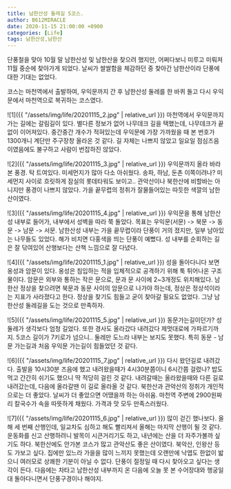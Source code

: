 ```yaml
---
title: 남한산성 둘레길 5코스.
author: B612MIRACLE
date: 2020-11-15 21:00:00 +0900
categories: [Life]
tags: 남한산성,남한산
---
```

단풍철을 맞아 10월 말 남한산성 및 남한산을 찾으려 했지만, 어쩌다보니 미루고 미뤄져 11월 중순에 찾아가게 되었다. 날씨가 쌀쌀함을 체감하던 중 찾아간 남한산이라 단풍에 대한 기대는 없었다.

코스는 마천역에서 출발하여, 우익문까지 간 후 남한산성 둘레를 한 바퀴 돌고 다시 우익문에서 마천역으로 복귀하는 코스였다.

![1]({{ "/assets/img/life/20201115_2.jpg" | relative_url }})
마천역에서 우익문까지 가는 길에는 갈림길이 있다. 별다른 정보가 없어 나무데크 길을 택했는데, 나무데크가 끝없이 이어져있다. 중간중간 개수가 적혀있는데 우익문에 가장 가까웠을 때 본 번호가 1300개니 계단만 주구장창 올라온 것 같다. 길 자체는 나쁘지 않았고 일요일 점심즈음 이였음에도 불구하고 사람이 번잡하진 않았다.

![2]({{ "/assets/img/life/20201115_3.jpg" | relative_url }})
우익문까지 올라 바라본 풍경. 탁 트여있다. 미세먼지가 많아 다소 아쉬웠다. 송파, 하남, 둔촌 이쪽이려나? 미세먼지 사이로 흐릿하게 잠실의 롯데타워도 보이고..  관악산이나 북한산에 비할바는 아니지만 풍경이 나쁘지 않았다. 가을 끝무렵의 정취가 잘물들어있는 따듯한 색깔의 남한산이였다.

![3]({{ "/assets/img/life/20201115_4.jpg" | relative_url }})
우익문을 통해 남한산성 내부로 들어가, 내부에서 성벽을 따라 쭉 돌았다. 목표는 우익문(서문) -> 북문 -> 동문 -> 남문 -> 서문. 남한산성 내부는 가을 끝무렵이라 단풍이 거의 졌지만, 일부 남아있는 나무들도 있었다. 해가 비치면 다홍색을 띄는 단풍이 예뻤다. 성 내부를 순회하는 길은 잘 닦여있어 산행보다는 산책 느낌으로 잘 다녔다.

![4]({{ "/assets/img/life/20201115_1.jpg" | relative_url }})
성을 돌아다니다 보면 옹성과 암문이 있다. 옹성은 침입하는 적을 입체적으로 공격하기 위해 툭 튀어나온 구조물이다. 암문은 외부와 통하는 작은 문으로, 문과 문 사이에 2~3개정도 위치해있다. 남한산 정상을 찾으려면 북문과 동문 사이의 암문으로 나가야 하는데, 정상은 정상석이라는 지표가 사라졌다고 한다. 정상을 찾기도 힘들고 굳이 찾아갈 필요도 없었다. 그냥 남한산성 둘레길을 도는 것으로 만족하자.

![5]({{ "/assets/img/life/20201115_5.jpg" | relative_url }})
동문가는길이던가? 성 둘레가 생각보다 엄청 길었다. 또한 경사도 올라갔다 내려갔다 제멋대로에 가파르기까지. 5코스 길이가 7키로가 넘으니.. 둘레만 도느라 내부는 보지도 못했다. 특히 동문 - 남문 가는길과 처음 우익문 가는길이 힘들었던 것 같다.

![6]({{ "/assets/img/life/20201115_7.jpg" | relative_url }})
다시 왔던길로 내려갔다. 출발을 10시30분 즈음에 했고 내려왔을때가 4시30분쯤이니 6시간쯤 걸렸나? 밥도 먹고 간간히 쉬기도 했으니 딱 적당히 걸린 것 같다. 내려갈때는 올라왔을때와 다른 길로 내려갔는데, 다음에 올라갈땐 이 길로 올라올 것 같다. 북한산과 관악산의 정취가 개인적으로는 더 좋았다. 날씨가 더 좋았으면 어땠을까 하는 아쉬움. 마천역 주변에 2900원짜리 칼국수가 속을 따뜻하게 채웠다. 가격과 맛 모두 만족스러웠다.

![7]({{ "/assets/img/life/20201115_6.jpg" | relative_url }})
많이 걷긴 했나보다. 올해 세 번째 산행인데, 일교차도 심하고 해도 빨리져서 올해는 마지막 산행이 될 것 같다. 운동화를 신고 산행하려니 발목이 시큰거리기도 하고, 내년에는 산을 더 자주가볼까 싶기도 하다. 북한산에도 안가본 코스가 많고 관악산도 좋은 산이였다. 북악산, 인왕산 등도 가보고 싶다. 집에만 있느라 가을을 많이 느끼지 못했는데 오랜만에 낙엽도 한없이 밟으니 여러모로 상쾌한 기분이 아닐 수 없다. 단풍이 절정일 때 다시 찾아오고 싶다는 생각이 든다. 다음에는 차타고 남한산성 내부까지 온 다음에 오늘 못 본 수어장대와 행궁일대 돌아다니면서 단풍구경이나 해야지.
